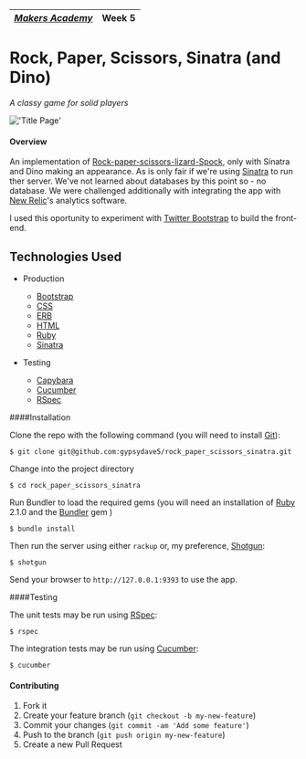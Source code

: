 | [*Makers Academy*](http://www.makersacademy.com) | Week 5 |
| ------------------------------------------------ | ------ |

# Rock, Paper, Scissors, Sinatra (and Dino)
_A classy game for solid players_

!['Title Page'](http://gypsydave5.github.io/images/readme/rpssd-1.png)

#### Overview
An implementation of [Rock-paper-scissors-lizard-Spock], only with Sinatra and
Dino making an appearance. As is only fair if we're using [Sinatra](http://www.sinatrarb.com/)
to run ther server. We've not learned about databases by this point so - no
database. We were challenged additionally with integrating the app with [New
Relic]'s analytics software.

I used this oportunity to experiment with [Twitter Bootstrap] to build the
front-end.

Technologies Used
-----------------

+ Production
    - [Bootstrap]
    - [CSS]
    - [ERB]
    - [HTML]
    - [Ruby]
    - [Sinatra]

+ Testing
  - [Capybara]
  - [Cucumber]
  - [RSpec]

####Installation

Clone the repo with the following command (you will need to install [Git]):
```shell
$ git clone git@github.com:gypsydave5/rock_paper_scissors_sinatra.git
```

Change into the project directory
```shell
$ cd rock_paper_scissors_sinatra
```

Run Bundler to load the required gems (you will need an installation of [Ruby] 2.1.0 and the [Bundler] gem )
```shell
$ bundle install
```

Then run the server using either `rackup` or, my preference, [Shotgun]:
```shell
$ shotgun
```

Send your browser to `http://127.0.0.1:9393` to use the app.

####Testing

The unit tests may be run using [RSpec]:

```shell
$ rspec
```

The integration tests may be run using [Cucumber]:
```shell
$ cucumber
```

#### Contributing

1. Fork it
2. Create your feature branch (`git checkout -b my-new-feature`)
3. Commit your changes (`git commit -am 'Add some feature'`)
4. Push to the branch (`git push origin my-new-feature`)
5. Create a new Pull Request

[Haml]: http://haml.info/
[Yo]: http://www.justyo.co/
[Bookmark Manager]: https://github.com/gypsydave5/bookmark-manager
[Cucumber]: http://cukes.info/
[Timecop]: https://github.com/travisjeffery/timecop
[bcrypt]: https://github.com/codahale/bcrypt-ruby
[CSS]: https://developer.mozilla.org/en-US/docs/Web/CSS
[Data Mapper]: http://datamapper.org/
[dotenv]: https://github.com/bkeepers/dotenv
[ERB]: http://www.stuartellis.eu/articles/erb/#other-resources
[HTML]: https://developer.mozilla.org/en-US/docs/Web/HTML
[Mailgun]: https://github.com/bkeepers/dotenv
[PostgreSQL]: http://www.postgresql.org/
[rack flash]: https://github.com/nakajima/rack-flash
[Ruby]: https://www.ruby-lang.org/en/
[Sinatra]: http://www.sinatrarb.com/
[Capybara]: http://jnicklas.github.io/capybara/
[Database cleaner]: https://github.com/DatabaseCleaner/database_cleaner
[RSpec]: http://rspec.info/
[Git]: http://git-scm.com/
[Bundler]: http://bundler.io/
[shotgun]: https://github.com/rtomayko/shotgun
[Rock-paper-scissors-lizard-Spock]: http://en.wikipedia.org/wiki/Rock-paper-scissors-lizard-Spock
[Twitter Bootstrap]: http://getbootstrap.com/
[Bootstrap]: http://getbootstrap.com/
[New Relic]: https://newrelic.com/

